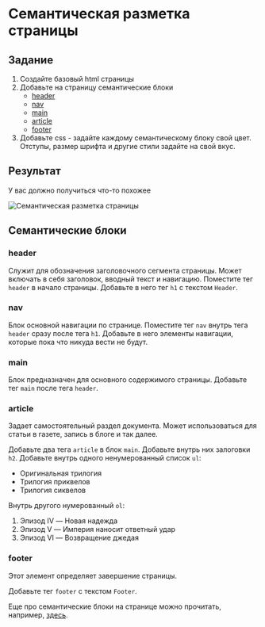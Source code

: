 # Семантическая разметка страницы

## Задание

1. Создайте базовый html страницы
2. Добавьте на страницу семантические блоки
   - [header](###header)
   - [nav](###nav)
   - [main](###main)
   - [article](###article)
   - [footer](###footer)
3. Добавьте css - задайте каждому семантическому блоку свой цвет. Отступы, размер шрифта и другие стили задайте на свой вкус.

## Результат

У вас должно получиться что-то похожее

<img src="https://i.imgur.com/8pHFf93.png" style="max-width: 100%" alt="Семантическая разметка страницы">

## Семантические блоки

### header

Служит для обозначения заголовочного сегмента страницы. Может включать в себя заголовок, вводный текст и навигацию.
Поместите тег ```header``` в начало страницы. Добавьте в него тег ```h1``` с текстом ```Header```.

### nav

Блок основной навигации по странице.
Поместите тег ```nav``` внутрь тега ```header``` сразу после тега ```h1```. Добавьте в него элементы навигации, которые пока что никуда вести не будут.

### main

Блок предназначен для основного содержимого страницы.
Добавьте тег ```main``` после тега ```header```.

### article

Задает самостоятельный раздел документа. Может использоваться для статьи в газете, запись в блоге и так далее.

Добавьте два тега ```article``` в блок ```main```. Добавьте внутрь них залоговки ```h2```.
Добавьте внутрь одного ненумерованный список `ul`:
- Оригинальная трилогия
- Трилогия приквелов
- Трилогия сиквелов

Внутрь другого нумерованный `ol`:
1. Эпизод IV — Новая надежда
2. Эпизод V — Империя наносит ответный удар
3. Эпизод VI — Возвращение джедая

### footer
Этот элемент определяет завершение страницы.

Добавьте тег ```footer``` с текстом ```Footer```.

Еще про семантические блоки на странице можно прочитать, например, [здесь](https://habr.com/ru/post/214407/).